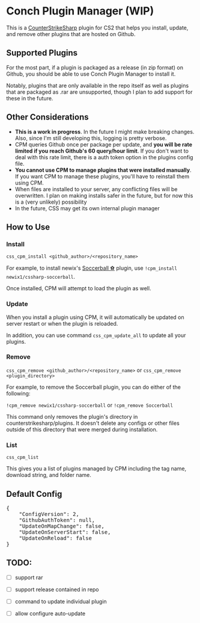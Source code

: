 # Conch Plugin Manager (WIP)

This is a [CounterStrikeSharp](www.google.com) plugin for CS2 that helps you install, update, and remove other plugins that are hosted on Github.

## Supported Plugins

For the most part, if a plugin is packaged as a release (in zip format) on Github, you should be able to use Conch Plugin Manager to install it. 

Notably, plugins that are only available in the repo itself as well as plugins that are packaged as .rar are unsupported, though I plan to add support for these in the future.

## Other Considerations

 - **This is a work in progress**. In the future I might make breaking changes. Also, since I'm still developing this, logging is pretty verbose.
 - CPM queries Github once per package per update, and **you will be rate limited if you reach Github's 60 query/hour limit**. If you don't want to deal with this rate limit, there is a auth token option in the plugins config file.
 - **You cannot use CPM to manage plugins that were installed manually**. If you want CPM to manage these plugins, you'll have to reinstall them using CPM.
 - When files are installed to your server, any conflicting files will be overwritten. I plan on making installs safer in the future, but for now this is a (very unlikely) possibility
 - In the future, CSS may get its own internal plugin manager

## How to Use

### Install
`css_cpm_install <github_author>/<repository_name>`


For example, to install newix's [Soccerball ⚽](https://github.com/newix1/cssharp-soccerball) plugin, use `!cpm_install newix1/cssharp-soccerball`.

Once installed, CPM will attempt to load the plugin as well.

### Update
When you install a plugin using CPM, it will automatically be updated on server restart or when the plugin is reloaded.

In addition, you can use command `css_cpm_update_all` to update all your plugins.

### Remove

`css_cpm_remove <github_author>/<repository_name>` or `css_cpm_remove <plugin_directory>`

For example, to remove the Soccerball plugin, you can do either of the following:

`!cpm_remove newix1/cssharp-soccerball` or `!cpm_remove Soccerball`

This command only removes the plugin's directory in counterstrikesharp/plugins. It doesn't delete any configs or other files outside of this directory that were merged during installation.

### List

`css_cpm_list` 

This gives you a list of plugins managed by CPM including the tag name, download string, and folder name.

## Default Config
<pre>
{
    "ConfigVersion": 2,
    "GithubAuthToken": null,
    "UpdateOnMapChange": false,
    "UpdateOnServerStart": false,
    "UpdateOnReload": false
}
</pre>

## TODO: 

 - [ ] support rar
 - [ ] support release contained in repo
 - [ ] command to update individual plugin
 - [ ] allow configure auto-update

 

